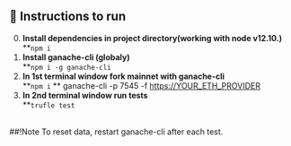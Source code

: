## 📃 Instructions to run
0. **Install dependencies in project directory(working with node v12.10.)**
</br>**```npm i```
1. **Install ganache-cli (globaly)**
</br>**```npm i -g ganache-cli```
2. **In 1st terminal window fork mainnet with ganache-cli**
</br>**```npm i```
** ganache-cli -p 7545 -f <https://YOUR_ETH_PROVIDER>
3. **In 2nd terminal window run tests**
</br>**```trufle test```
</br>
##!Note To reset data, restart ganache-cli after each test.